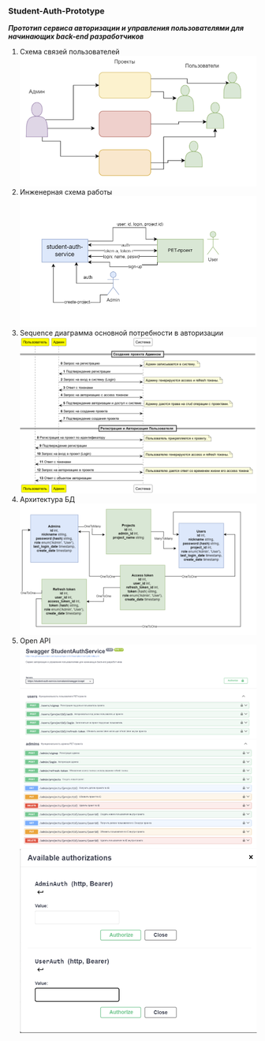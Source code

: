 ### Student-Auth-Prototype
***Прототип сервиса авторизации и управления пользователями для начинающих back-end разработчиков***

1. Схема связей пользователей
![схема приложения](pics/1.png)
2. Инженерная схема работы
![инженерная схема](pics/2.png)
3. Sequence диаграмма основной потребности в авторизации
![7.png](pics/7.png)
4. Архитектура БД
![БД](pics/8.png)
4. Open API
![api](pics/4.png)
![api](pics/5.png)
![api](pics/3.png)


